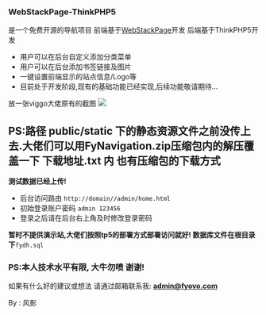 ### WebStackPage-ThinkPHP5
是一个免费开源的导航项目
前端基于[WebStackPage](https://github.com/WebStackPage/WebStackPage.github.io "WebStackPage")开发
后端基于ThinkPHP5开发

- 用户可以在后台自定义添加分类菜单
- 用户可以在后台添加书签链接及图片
- 一键设置前端显示的站点信息/Logo等
- 目前处于开发阶段,现有的基础功能已经实现,后续功能敬请期待...

放一张viggo大佬原有的截图
[![](https://camo.githubusercontent.com/41111c4c1d9922982f380566e6a2f8415204c52c/687474703a2f2f7777772e776562737461636b2e63632f6173736574732f696d616765732f707265766965772e676966)](https://camo.githubusercontent.com/41111c4c1d9922982f380566e6a2f8415204c52c/687474703a2f2f7777772e776562737461636b2e63632f6173736574732f696d616765732f707265766965772e676966)

**PS:路径 public/static 下的静态资源文件之前没传上去.大佬们可以用FyNavigation.zip压缩包内的解压覆盖一下 下载地址.txt 内 也有压缩包的下载方式**
------------

**测试数据已经上传!**

- 后台访问路由
`http://domain//admin/home.html`
- 初始登录账户密码
`admin 123456`
- 登录之后请在后台右上角及时修改登录密码

**暂时不提供演示站,大佬们按照tp5的部署方式部署访问就好!
数据库文件在根目录下**`fydh.sql`

### PS:本人技术水平有限, 大牛勿喷 谢谢!
如果有什么好的建议或想法 请通过邮箱联系我: **admin@fyovo.com**

By : 风影
